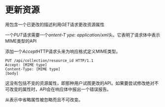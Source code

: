 # 更新资源

用包含一个已更改的描述利用*GET*请求更改资源属性

一个*PUT*请求需要一个*ontent-T ype:
application/xml*头。它表明了请求体中表示MIME类型的API

添加一个*Accept*HTTP请求头来为响应格式定义MIME类型。

                            
    PUT /api/collection/resource_id HTTP/1.1
    Accept: [MIME type]
    Content-Type: [MIME type]
    [body]
                            
                    

这没有包括不变的资源属性，即那种用户试图更改的API。如果要尝试修改绝对不可改变的属性时，API会在响应体中报出一个错误报告。

从表示中省略属性被忽略而且不可改变。
